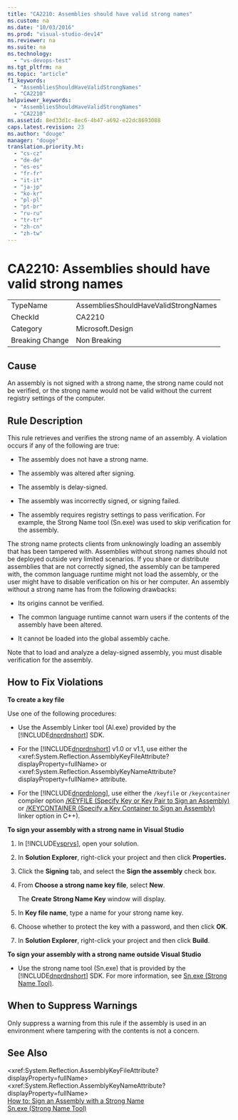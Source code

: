 ```yaml
---
title: "CA2210: Assemblies should have valid strong names"
ms.custom: na
ms.date: "10/03/2016"
ms.prod: "visual-studio-dev14"
ms.reviewer: na
ms.suite: na
ms.technology: 
  - "vs-devops-test"
ms.tgt_pltfrm: na
ms.topic: "article"
f1_keywords: 
  - "AssembliesShouldHaveValidStrongNames"
  - "CA2210"
helpviewer_keywords: 
  - "AssembliesShouldHaveValidStrongNames"
  - "CA2210"
ms.assetid: 8ed33d1c-8ec6-4b47-a692-e22dc8693088
caps.latest.revision: 23
ms.author: "douge"
manager: "douge"
translation.priority.ht: 
  - "cs-cz"
  - "de-de"
  - "es-es"
  - "fr-fr"
  - "it-it"
  - "ja-jp"
  - "ko-kr"
  - "pl-pl"
  - "pt-br"
  - "ru-ru"
  - "tr-tr"
  - "zh-cn"
  - "zh-tw"
---
```

# CA2210: Assemblies should have valid strong names
|||  
|-|-|  
|TypeName|AssembliesShouldHaveValidStrongNames|  
|CheckId|CA2210|  
|Category|Microsoft.Design|  
|Breaking Change|Non Breaking|  
  
## Cause  
 An assembly is not signed with a strong name, the strong name could not be verified, or the strong name would not be valid without the current registry settings of the computer.  
  
## Rule Description  
 This rule retrieves and verifies the strong name of an assembly. A violation occurs if any of the following are true:  
  
-   The assembly does not have a strong name.  
  
-   The assembly was altered after signing.  
  
-   The assembly is delay-signed.  
  
-   The assembly was incorrectly signed, or signing failed.  
  
-   The assembly requires registry settings to pass verification. For example, the Strong Name tool (Sn.exe) was used to skip verification for the assembly.  
  
 The strong name protects clients from unknowingly loading an assembly that has been tampered with. Assemblies without strong names should not be deployed outside very limited scenarios. If you share or distribute assemblies that are not correctly signed, the assembly can be tampered with, the common language runtime might not load the assembly, or the user might have to disable verification on his or her computer. An assembly without a strong name has from the following drawbacks:  
  
-   Its origins cannot be verified.  
  
-   The common language runtime cannot warn users if the contents of the assembly have been altered.  
  
-   It cannot be loaded into the global assembly cache.  
  
 Note that to load and analyze a delay-signed assembly, you must disable verification for the assembly.  
  
## How to Fix Violations  
 **To create a key file**  
  
 Use one of the following procedures:  
  
-   Use the Assembly Linker tool (Al.exe) provided by the [!INCLUDE[dnprdnshort](../codequality/includes/dnprdnshort_md.md)] SDK.  
  
-   For the [!INCLUDE[dnprdnshort](../codequality/includes/dnprdnshort_md.md)] v1.0 or v1.1, use either the \<xref:System.Reflection.AssemblyKeyFileAttribute?displayProperty=fullName> or \<xref:System.Reflection.AssemblyKeyNameAttribute?displayProperty=fullName> attribute.  
  
-   For the [!INCLUDE[dnprdnlong](../codequality/includes/dnprdnlong_md.md)], use either the `/keyfile` or `/keycontainer` compiler option [/KEYFILE (Specify Key or Key Pair to Sign an Assembly)](../Topic/-KEYFILE%20\(Specify%20Key%20or%20Key%20Pair%20to%20Sign%20an%20Assembly\).md) or [/KEYCONTAINER (Specify a Key Container to Sign an Assembly)](../Topic/-KEYCONTAINER%20\(Specify%20a%20Key%20Container%20to%20Sign%20an%20Assembly\).md) linker option in C++).  
  
 **To sign your assembly with a strong name in Visual Studio**  
  
1.  In [!INCLUDE[vsprvs](../codequality/includes/vsprvs_md.md)], open your solution.  
  
2.  In **Solution Explorer**, right-click your project and then click **Properties.**  
  
3.  Click the **Signing** tab, and select the **Sign the assembly** check box.  
  
4.  From **Choose a strong name key file**, select **New**.  
  
     The **Create Strong Name Key** window will display.  
  
5.  In **Key file name**, type a name for your strong name key.  
  
6.  Choose whether to protect the key with a password, and then click **OK**.  
  
7.  In **Solution Explorer**, right-click your project and then click **Build**.  
  
 **To sign your assembly with a strong name outside Visual Studio**  
  
-   Use the strong name tool (Sn.exe) that is provided by the [!INCLUDE[dnprdnshort](../codequality/includes/dnprdnshort_md.md)] SDK. For more information, see [Sn.exe (Strong Name Tool)](../Topic/Sn.exe%20\(Strong%20Name%20Tool\).md).  
  
## When to Suppress Warnings  
 Only suppress a warning from this rule if the assembly is used in an environment where tampering with the contents is not a concern.  
  
## See Also  
 \<xref:System.Reflection.AssemblyKeyFileAttribute?displayProperty=fullName>   
 \<xref:System.Reflection.AssemblyKeyNameAttribute?displayProperty=fullName>   
 [How to: Sign an Assembly with a Strong Name](../Topic/How%20to:%20Sign%20an%20Assembly%20with%20a%20Strong%20Name.md)   
 [Sn.exe (Strong Name Tool)](../Topic/Sn.exe%20\(Strong%20Name%20Tool\).md)